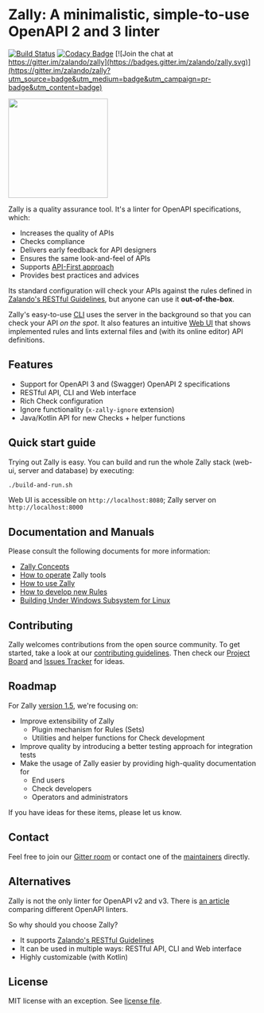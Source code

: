 # Zally: A minimalistic, simple-to-use OpenAPI 2 and 3 linter

[![Build Status](https://travis-ci.org/zalando/zally.svg?branch=master)](https://travis-ci.org/zalando/zally)
[![Codacy Badge](https://api.codacy.com/project/badge/Grade/05a7515011504c06b1cb35ede27ac7d4)](https://www.codacy.com/app/zally/zally?utm_source=github.com&amp;utm_medium=referral&amp;utm_content=zalando/zally&amp;utm_campaign=Badge_Grade)
[![Join the chat at https://gitter.im/zalando/zally](https://badges.gitter.im/zalando/zally.svg)](https://gitter.im/zalando/zally?utm_source=badge&utm_medium=badge&utm_campaign=pr-badge&utm_content=badge)

<img src="logo.png" width="200" height="200" />

Zally is a quality assurance tool. It's a linter for OpenAPI specifications, which:

- Increases the quality of APIs
- Checks compliance
- Delivers early feedback for API designers
- Ensures the same look-and-feel of APIs
- Supports [API-First approach](https://opensource.zalando.com/restful-api-guidelines/#100)
- Provides best practices and advices

Its standard configuration will check your APIs against the rules defined in
[Zalando's RESTful Guidelines](http://zalando.github.io/restful-api-guidelines/),
but anyone can use it **out-of-the-box**.

Zally's easy-to-use [CLI](cli/README.md) uses the server in the background so that
you can check your API *on the spot*. It also features an intuitive
[Web UI](web-ui/README.md) that shows implemented rules and lints external files
and (with its online editor) API definitions.

## Features

- Support for OpenAPI 3 and (Swagger) OpenAPI 2 specifications
- RESTful API, CLI and Web interface
- Rich Check configuration
- Ignore functionality (`x-zally-ignore` extension)
- Java/Kotlin API for new Checks + helper functions

## Quick start guide

Trying out Zally is easy. You can build and run the whole Zally stack (web-ui, server
and database) by executing:

```bash
./build-and-run.sh
```

Web UI is accessible on `http://localhost:8080`; Zally server on `http://localhost:8000`

## Documentation and Manuals

Please consult the following documents for more information:

- [Zally Concepts](documentation/concepts.md)
- [How to operate](documentation/operation.md) Zally tools
- [How to use Zally](documentation/usage.md)
- [How to develop new Rules](documentation/rule-development.md)
- [Building Under Windows Subsystem for Linux](documentation/build-under-wsl.md)

## Contributing

Zally welcomes contributions from the open source community. To get started, take a
look at our [contributing guidelines](CONTRIBUTING). Then check our
[Project Board](https://github.com/zalando/zally/projects/1) and
[Issues Tracker](https://github.com/zalando/zally/issues) for ideas.

## Roadmap

For Zally [version 1.5](https://github.com/zalando/zally/milestone/3), we're focusing on:

- Improve extensibility of Zally
  - Plugin mechanism for Rules (Sets)
  - Utilities and helper functions for Check development
- Improve quality by introducing a better testing approach for integration tests
- Make the usage of Zally easier by providing high-quality documentation for
  - End users
  - Check developers
  - Operators and administrators

If you have ideas for these items, please let us know.

## Contact

Feel free to join our [Gitter room](https://gitter.im/zalando/zally) or contact one
of the [maintainers](MAINTAINERS) directly.

## Alternatives 

Zally is not the only linter for OpenAPI v2 and v3. There is [an article](https://nordicapis.com/8-openapi-linters/) comparing different OpenAPI linters.

So why should you choose Zally?
- It supports [Zalando's RESTful Guidelines](http://zalando.github.io/restful-api-guidelines/)
- It can be used in multiple ways: RESTful API, CLI and Web interface
- Highly customizable (with Kotlin)  

## License

MIT license with an exception. See [license file](LICENSE).
